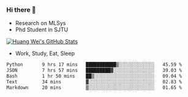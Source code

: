 ### Hi there 👋
- Research on MLSys
- Phd Student in SJTU
  
[![Huang Wei's GitHub Stats](https://github-readme-stats.vercel.app/api?username=huangwei021230&theme=tokyonight)](https://github.com/anuraghazra/github-readme-stats)

- Work, Study, Eat, Sleep


<!--START_SECTION:waka-->

```txt
Python       9 hrs 17 mins   ███████████▒░░░░░░░░░░░░░   45.59 %
JSON         7 hrs 57 mins   █████████▓░░░░░░░░░░░░░░░   39.03 %
Bash         1 hr 50 mins    ██▒░░░░░░░░░░░░░░░░░░░░░░   09.04 %
Text         34 mins         ▓░░░░░░░░░░░░░░░░░░░░░░░░   02.83 %
Markdown     20 mins         ▒░░░░░░░░░░░░░░░░░░░░░░░░   01.65 %
```

<!--END_SECTION:waka-->
